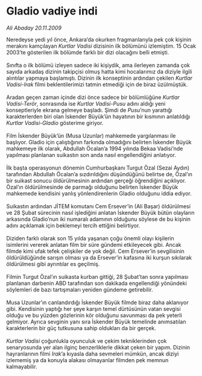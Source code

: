 # Gladio vadiye indi

*Ali Abaday 20.11.2009*

<div class="taraf_structure_2col_1zq">
<div class="margen_n">



 <p>Neredeyse yedi yıl önce, Ankara’da okurken fragmanlarıyla pek çok kişinin merakını kamçılayan <i>Kurtlar Vadisi</i> dizisinin ilk bölümünü izlemiştim. 15 Ocak 2003’te gösterilen ilk bölümde farklı bir dizi olacağını belli etmişti. <br/><br/>Sınıfta o ilk bölümü izleyen sadece iki kişiydik, ama ilerleyen zamanda çok sayıda arkadaş dizinin takipçisi olmuş hatta kimi hocalarımız da diziyle ilgili alıntılar yapmaya başlamıştı. Dizinin ilk konseptinin ardından çekilen <i>Kurtlar Vadisi-Irak</i> filmi beklentilerimizi tatmin etmediği için de biraz üzülmüştük. <br/><br/>Aradan geçen zaman içinde dizi önce sadece bir bölümlüğüne <i>Kurtlar Vadisi-Terör</i>, sonrasında ise <i>Kurtlar Vadisi-Pusu</i> adını aldığı yeni konseptleriyle ekrana gelmeye başladı. Şimdi de <i>Pusu</i>’nun yarattığı karakterlerden biri olan İskender Büyük’ün hayatının bir kısmının anlatıldığı <i>Kurtlar Vadisi-Gladio</i> gösterime giriyor. <br/><br/>Film İskender Büyük’ün (Musa Uzunlar) mahkemede yargılanması ile başlıyor. Gladio için çalıştığının farkında olmadığını belirten İskender Büyük mahkemeye ilk olarak, Abdullah Öcalan’a 1994 yılında Bekaa Vadisi’nde yapılması planlanan suikastın son anda nasıl engellendiğini anlatıyor. <br/><br/>İlk başta operasyonun dönemin Cumhurbaşkanı Turgut Özal (Sezai Aydın) tarafından Abdullah Öcalan’a sızdırıldığını düşündüğünü belirtse de, Özal’ın bir suikast sonucu öldürülmesinin ardından gerçeği öğrendiğini açıklıyor. Özal’ın öldürülmesinde de parmağı olduğunu belirten İskender Büyük mahkemede kendisini yanlış yönlendirenlerin Gladio olduğunu iddia ediyor. <br/><br/>Suikastın ardından JİTEM komutanı Cem Ersever’in (Ali Başar) öldürülmesi ve 28 Şubat sürecinin nasıl işlediğini anlatan İskender Büyük bütün olayların arkasında Gladio’nun iki numaralı adamının olduğunu söylese de bu kişinin adını açıklamak için beklemeyi tercih ettiğini belirtiyor. <br/><br/>Diziden farklı olarak son 15 yılda yaşanan çoğu önemli olayı kişilerin isimlerini vererek anlatan film bir süre gündemi etkileyecek gibi. Ancak filmde kimi ufak tefek çelişkiler de yok değil. Cem Ersever’in sevgilisinin öldürüldüğünde sarışın olması ya da Ersever’in kafasına iki kurşun sıkılarak öldürülmesi gibi ayrıntılar es geçilmiş. <br/><br/>Filmin Turgut Özal’ın suikasta kurban gittiği, 28 Şubat’tan sonra yapılması planlanan darbenin ABD tarafından son dakikada engellendiği yönündeki söylemleri de bazı tartışmaları yeniden gündeme getirebilir. <br/><br/>Musa Uzunlar’ın canlandırdığı İskender Büyük filmde biraz daha aklanıyor gibi. Kendisinin yaptığı her şeye karşın temel dürtüsünün vatan sevgisi olduğu ve bu yüzden gözlerinin kör olduğunu savunması da pek yeterli gelmiyor. Ayrıca sevginin yanı sıra İskender Büyük temelinde anımsatılan karakterlerin bir güç tutkusuna sahip oldukları da bir gerçek.<i> <br/><br/>Kurtlar Vadisi</i> çoğunlukla oyunculuk ve çekim tekniklerinden çok senaryosunda yer alan ilginç benzerliklerle dikkat çeken bir yapım. Dizinin hayranlarının filmi <i>Irak</i>’a kıyasla daha sevmeleri mümkün, ancak diziyi izlememiş ya da konuyla alakası olmayanlar filmden pek memnun kalmayabilir.</p>
<br/>
<br/>
<br/>



<br/>


<div id="taraf_not">
</div>

</div>


</div>
